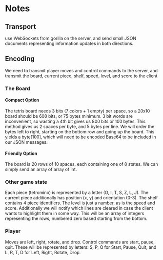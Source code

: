 # Notes

## Transport
use WebSockets from gorilla on the server, and send small JSON documents representing information updates in both directions.

## Encoding

We need to transmit player moves and control commands to the server, and transmit the board, current piece, shelf, speed, level, and score to the client

### The Board

#### Compact Option
The tetris board needs 3 bits (7 colors + 1 empty) per space, so a 20x10 board should be 600 bits, or 75 bytes minimum. 3 bit words are inconvenient, so wasting a 4th bit gives us 800 bits or 100 bytes.  This method gives us 2 spaces per byte, and 5 bytes per line. We will order the bytes left to right, starting on the bottom row and going up the board. This yields a byte[100], which will need to be encoded Base64 to be included in our JSON messages.

#### Friendly Option
The board is 20 rows of 10 spaces, each containing one of 8 states. We can simply send an array of array of int.

### Other game state
Each piece (tetromino) is represented by a letter (O, I, T, S, Z, L, J). The current piece additionally has position (x, y) and orientation (0-3).  The shelf contains 4 piece identifiers. The level is just a number, as is the speed and score. Additionally we will notify which lines are cleared in case the client wants to highlight them in some way. This will be an array of integers representing the rows, numbered zero based starting from the bottom.

### Player
Moves are left, right, rotate, and drop. Control commands are start, pause, quit. These will be represented by letters: S, P, Q for Start, Pause, Quit, and L, R, T, D for Left, Right, Rotate, Drop.
